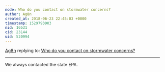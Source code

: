 ```yaml
---
node: Who do you contact on stormwater concerns? 
author: Ag8n
created_at: 2018-06-23 22:45:03 +0000
timestamp: 1529793903
nid: 16531
cid: 23144
uid: 520994
---
```




[Ag8n](../profile/Ag8n) replying to: [Who do you contact on stormwater concerns? ](../notes/stevie/06-19-2018/who-do-you-contact-on-stormwater-concerns)

----
We always contacted the state EPA.  